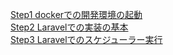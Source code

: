 [Step1 dockerでの開発環境の起動](./document/step1.md)  
[Step2 Laravelでの実装の基本](./document/step2.md)  
[Step3 Laravelでのスケジューラー実行](./document/step3.md)  
